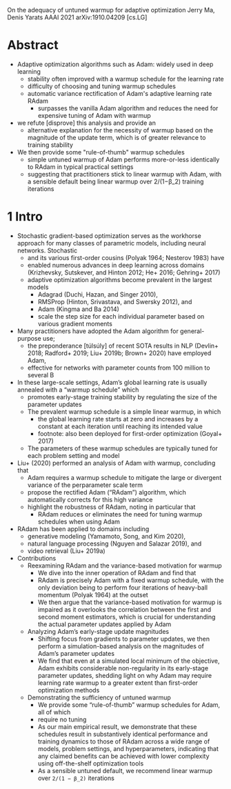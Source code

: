 On the adequacy of untuned warmup for adaptive optimization
Jerry Ma, Denis Yarats
AAAI 2021 arXiv:1910.04209 [cs.LG]

# Abstract

* Adaptive optimization algorithms such as Adam: widely used in deep learning
  * stability often improved with a warmup schedule for the learning rate
  * difficulty of choosing and tuning warmup schedules
  * automatic variance rectification of Adam's adaptive learning rate RAdam
    * surpasses the vanilla Adam algorithm and reduces the need for expensive
      tuning of Adam with warmup
* we refute [disprove] this analysis and provide an
  * alternative explanation for the necessity of warmup based on the magnitude
    of the update term, which is of greater relevance to training stability
* We then provide some "rule-of-thumb" warmup schedules
  * simple untuned warmup of Adam performs more-or-less identically to RAdam in
    typical practical settings
  * suggesting that practitioners stick to linear warmup with Adam, with a
    sensible default being linear warmup over 2/(1−β_2) training iterations

# 1 Intro

* Stochastic gradient-based optimization serves as the workhorse approach for
  many classes of parametric models, including neural networks.  Stochastic
  * and its various first-order cousins (Polyak 1964; Nesterov 1983) have
  * enabled numerous advances in deep learning across domains (Krizhevsky,
    Sutskever, and Hinton 2012; He+ 2016; Gehring+ 2017)
  * adaptive optimization algorithms become prevalent in the largest models
    * Adagrad (Duchi, Hazan, and Singer 2010),
    * RMSProp (Hinton, Srivastava, and Swersky 2012), and
    * Adam (Kingma and Ba 2014)
    * scale the step size for each individual parameter based on various
      gradient moments
* Many practitioners have adopted the Adam algorithm for general-purpose use;
  * the preponderance [túlsúly] of recent SOTA results in NLP (Devlin+ 2018;
    Radford+ 2019; Liu+ 2019b; Brown+ 2020) have employed Adam,
  * effective for networks with parameter counts from 100 million to several B
* In these large-scale settings, Adam’s global learning rate is usually
  annealed with a “warmup schedule” which
  * promotes early-stage training stability by regulating the size of the
    parameter updates
  * The prevalent warmup schedule is a simple linear warmup, in which
    * the global learning rate starts at zero and increases by a constant at
      each iteration until reaching its intended value
    * footnote: also been deployed for first-order optimization (Goyal+ 2017)
  * The parameters of these warmup schedules are typically tuned for each
    problem setting and model
* Liu+ (2020) performed an analysis of Adam with warmup, concluding that
  * Adam requires a warmup schedule to mitigate the large or divergent variance
    of the perparameter scale term
  * propose the rectified Adam (“RAdam”) algorithm, which automatically
    corrects for this high variance
  * highlight the robustness of RAdam, noting in particular that
    * RAdam reduces or eliminates the need for tuning warmup schedules when
      using Adam
* RAdam has been applied to domains including
  * generative modeling (Yamamoto, Song, and Kim 2020),
  * natural language processing (Nguyen and Salazar 2019), and
  * video retrieval (Liu+ 2019a)
* Contributions
  * Reexamining RAdam and the variance-based motivation for warmup
    * We dive into the inner operation of RAdam and find that
    * RAdam is precisely Adam with a fixed warmup schedule, with the only
      deviation being to perform four iterations of heavy-ball momentum (Polyak
      1964) at the outset
    * We then argue that the variance-based motivation for warmup is impaired
      as it overlooks the correlation between the first and second moment
      estimators, which is crucial for understanding the actual parameter
      updates applied by Adam
  * Analyzing Adam’s early-stage update magnitudes
    * Shifting focus from gradients to parameter updates, we then perform a
      simulation-based analysis on the magnitudes of Adam’s parameter updates
    * We find that even at a simulated local minimum of the objective, Adam
      exhibits considerable non-regularity in its early-stage parameter
      updates, shedding light on why Adam may require learning rate warmup to a
      greater extent than first-order optimization methods
  * Demonstrating the sufficiency of untuned warmup
    * We provide some “rule-of-thumb” warmup schedules for Adam, all of which
    * require no tuning
    * As our main empirical result, we demonstrate that these schedules
      result in substantively identical performance and training dynamics to
      those of RAdam
      across a wide range of models, problem settings, and hyperparameters,
      indicating that any claimed benefits can be achieved with lower
      complexity using off-the-shelf optimization tools
    * As a sensible untuned default, we recommend
      linear warmup over `2/(1 − β_2)` iterations
